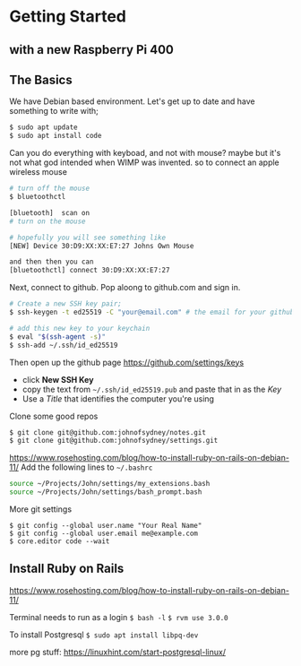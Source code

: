 # Getting Started

## with a new Raspberry Pi 400

## The Basics

We have Debian based environment. Let's get up to date and have something to write with;

```sh
$ sudo apt update
$ sudo apt install code
```
Can you do everything with keyboad, and not with mouse? maybe but it's not what god intended when WIMP was invented. so to connect an apple wireless mouse

```sh
# turn off the mouse
$ bluetoothctl

[bluetooth]  scan on
# turn on the mouse

# hopefully you will see something like
[NEW] Device 30:D9:XX:XX:E7:27 Johns Own Mouse

and then then you can 
[bluetoothctl] connect 30:D9:XX:XX:E7:27
```

Next, connect to github.
Pop aloong to github.com and sign in.

```sh
# Create a new SSH key pair;
$ ssh-keygen -t ed25519 -C "your@email.com" # the email for your github account

# add this new key to your keychain
$ eval "$(ssh-agent -s)"
$ ssh-add ~/.ssh/id_ed25519
```

Then open up the github page
https://github.com/settings/keys
- click **New SSH Key**
- copy the text from `~/.ssh/id_ed25519.pub` and paste that in as the *Key*
- Use a *Title* that identifies the computer you're using


Clone some good repos
```sh
$ git clone git@github.com:johnofsydney/notes.git
$ git clone git@github.com:johnofsydney/settings.git
```
https://www.rosehosting.com/blog/how-to-install-ruby-on-rails-on-debian-11/
Add the following lines to `~/.bashrc`
```sh
source ~/Projects/John/settings/my_extensions.bash
source ~/Projects/John/settings/bash_prompt.bash
```

More git settings
```
$ git config --global user.name "Your Real Name"
$ git config --global user.email me@example.com
$ core.editor code --wait
```

## Install Ruby on Rails
https://www.rosehosting.com/blog/how-to-install-ruby-on-rails-on-debian-11/


Terminal needs to run as a login
`$ bash -l`
`$ rvm use 3.0.0`

To install Postgresql
`$ sudo apt install libpq-dev`

more pg stuff:
https://linuxhint.com/start-postgresql-linux/

